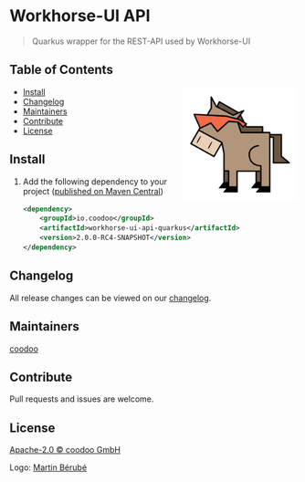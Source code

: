# Workhorse-UI API

> Quarkus wrapper for the REST-API used by Workhorse-UI

## Table of Contents
<img align="right" height="200px" src="logo.png">

- [Install](#install)
- [Changelog](#changelog)
- [Maintainers](#maintainers)
- [Contribute](#contribute)
- [License](#license)
  


## Install

1. Add the following dependency to your project ([published on Maven Central](https://search.maven.org/artifact/io.coodoo/workhorse-ui-api-quarkus/))
   
   ```xml
   <dependency>
       <groupId>io.coodoo</groupId>
       <artifactId>workhorse-ui-api-quarkus</artifactId>
       <version>2.0.0-RC4-SNAPSHOT</version>
   </dependency>
   ```

## Changelog

All release changes can be viewed on our [changelog](./CHANGELOG.md).


## Maintainers

[coodoo](https://github.com/orgs/coodoo-io/people)


## Contribute

Pull requests and issues are welcome.


## License

[Apache-2.0 © coodoo GmbH](./LICENSE)

Logo: [Martin Bérubé](http://www.how-to-draw-funny-cartoons.com)
  
